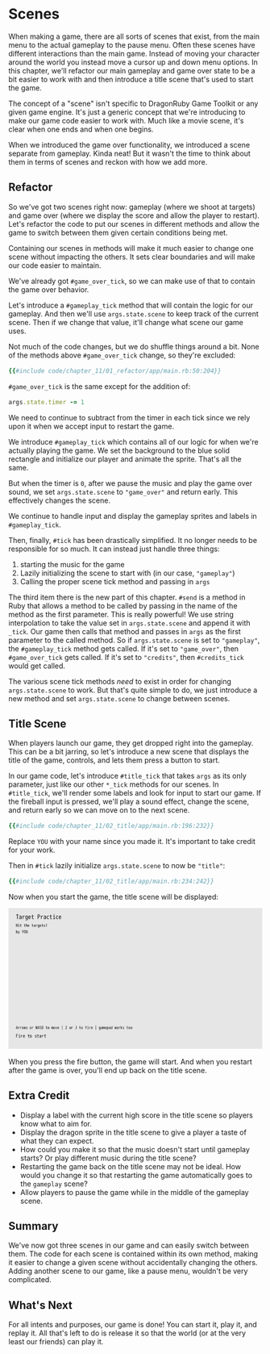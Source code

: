 # Scenes

When making a game, there are all sorts of scenes that exist, from the main menu to the actual gameplay to the pause menu. Often these scenes have different interactions than the main game. Instead of moving your character around the world you instead move a cursor up and down menu options. In this chapter, we'll refactor our main gameplay and game over state to be a bit easier to work with and then introduce a title scene that's used to start the game.

The concept of a "scene" isn't specific to DragonRuby Game Toolkit or any given game engine. It's just a generic concept that we're introducing to make our game code easier to work with. Much like a movie scene, it's clear when one ends and when one begins.

When we introduced the game over functionality, we introduced a scene separate from gameplay. Kinda neat! But it wasn't the time to think about them in terms of scenes and reckon with how we add more.

## Refactor

So we've got two scenes right now: gameplay (where we shoot at targets) and game over (where we display the score and allow the player to restart). Let's refactor the code to put our scenes in different methods and allow the game to switch between them given certain conditions being met.

Containing our scenes in methods will make it much easier to change one scene without impacting the others. It sets clear boundaries and will make our code easier to maintain.

We've already got `#game_over_tick`, so we can make use of that to contain the game over behavior.

Let's introduce a `#gameplay_tick` method that will contain the logic for our gameplay. And then we'll use `args.state.scene` to keep track of the current scene. Then if we change that value, it'll change what scene our game uses.

Not much of the code changes, but we do shuffle things around a bit. None of the methods above `#game_over_tick` change, so they're excluded:

``` ruby
{{#include code/chapter_11/01_refactor/app/main.rb:50:204}}
```

`#game_over_tick` is the same except for the addition of:

``` ruby
args.state.timer -= 1
```

We need to continue to subtract from the timer in each tick since we rely upon it when we accept input to restart the game.

We introduce `#gameplay_tick` which contains all of our logic for when we're actually playing the game. We set the background to the blue solid rectangle and initialize our player and animate the sprite. That's all the same.

But when the timer is `0`, after we pause the music and play the game over sound, we set `args.state.scene` to `"game_over"` and return early. This effectively changes the scene.

We continue to handle input and display the gameplay sprites and labels in `#gameplay_tick`.

Then, finally, `#tick` has been drastically simplified. It no longer needs to be responsible for so much. It can instead just handle three things:

1. starting the music for the game
2. Lazily initializing the scene to start with (in our case, `"gameplay"`)
3. Calling the proper scene tick method and passing in `args`

The third item there is the new part of this chapter. `#send` is a method in Ruby that allows a method to be called by passing in the name of the method as the first parameter. This is really powerful! We use string interpolation to take the value set in `args.state.scene` and append it with `_tick`. Our game then calls that method and passes in `args` as the first parameter to the called method. So if `args.state.scene` is set to `"gameplay"`, the `#gameplay_tick` method gets called. If it's set to `"game_over"`, then `#game_over_tick` gets called. If it's set to `"credits"`, then `#credits_tick` would get called.

The various scene tick methods _need_ to exist in order for changing `args.state.scene` to work. But that's quite simple to do, we just introduce a new method and set `args.state.scene` to change between scenes.

## Title Scene

When players launch our game, they get dropped right into the gameplay. This can be a bit jarring, so let's introduce a new scene that displays the title of the game, controls, and lets them press a button to start.

In our game code, let's introduce `#title_tick` that takes `args` as its only parameter, just like our other `*_tick` methods for our scenes. In `#title_tick`, we'll render some labels and look for input to start our game. If the fireball input is pressed, we'll play a sound effect, change the scene, and return early so we can move on to the next scene.

``` ruby
{{#include code/chapter_11/02_title/app/main.rb:196:232}}
```

Replace `YOU` with your name since you made it. It's important to take credit for your work.

Then in `#tick` lazily initialize `args.state.scene` to now be `"title"`:

``` ruby
{{#include code/chapter_11/02_title/app/main.rb:234:242}}
```

Now when you start the game, the title scene will be displayed:

![black text on a gray background that reads 'Target Practice' with instructions on how to play](./img/c11-title.jpg)

When you press the fire button, the game will start. And when you restart after the game is over, you'll end up back on the title scene.

## Extra Credit

- Display a label with the current high score in the title scene so players know what to aim for.
- Display the dragon sprite in the title scene to give a player a taste of what they can expect.
- How could you make it so that the music doesn't start until gameplay starts? Or play different music during the title scene?
- Restarting the game back on the title scene may not be ideal. How would you change it so that restarting the game automatically goes to the `gameplay` scene?
- Allow players to pause the game while in the middle of the gameplay scene.

## Summary

We've now got three scenes in our game and can easily switch between them. The code for each scene is contained within its own method, making it easier to change a given scene without accidentally changing the others. Adding another scene to our game, like a pause menu, wouldn't be very complicated.

## What's Next

For all intents and purposes, our game is done! You can start it, play it, and replay it. All that's left to do is release it so that the world (or at the very least our friends) can play it.
